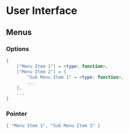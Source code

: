 # User Interface

## Menus

### Options

```lua
{
    ["Menu Item 1"] = <type: function>,
    ["Menu Item 2"] = {
        "Sub Menu Item 1" = <type: function>,
        ...
    },
    ...
}
```

### Pointer

```lua
{ "Menu Item 1", "Sub Menu Item 1" }
```
